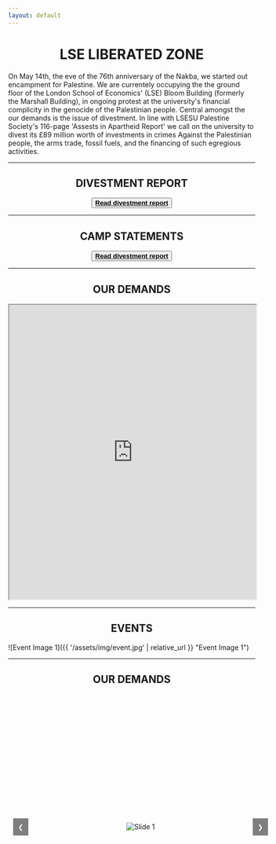 ```yaml
---
layout: default
---
```


<h1 style="text-align: center;">LSE LIBERATED ZONE</h1>

On May 14th, the eve of the 76th anniversary of the Nakba, we started out encampment for Palestine. We are currentely occupying the the ground floor of the London School of Economics' (LSE) Bloom Building (formerly the Marshall Building), in ongoing protest at the university's financial complicity in the genocide of the Palestinian people. Central amongst the our demands is the issue of divestment. In line with LSESU Palestine Society's 116-page 'Assests in Apartheid Report' we call on the university to divest its £89 million worth of investments in crimes Against the Palestinian people, the arms trade, fossil fuels, and the financing of such egregious activities.

---

<h2 style="text-align: center;">DIVESTMENT REPORT</h2>
<button style="display: block; margin: 0 auto;"><a href="https://lsepalestine.github.io/documents/LSESUPALESTINE-Assets-in-Apartheid-2024-Web.pdf" target="_blank"><strong style="color: black;">Read divestment report</strong></a></button>

---

<h2 style="text-align: center;">CAMP STATEMENTS</h2>
<button style="display: block; margin: 0 auto;"><a href="https://lsepalestine.github.io/documents/LSESUPALESTINE-Assets-in-Apartheid-2024-Web.pdf" target="_blank"><strong style="color: black;">Read divestment report</strong></a></button>

---

<h2 style="text-align: center;">OUR DEMANDS</h2>

<iframe src="https://lseliberatedzone.github.io/document/demands.pdf" width="100%" height="600px">
This browser does not support PDFs. Please download the PDF to view it: 
<a href="https://lseliberatedzone.github.io/document/demands.pdf">Download PDF</a>.
</iframe>

---

<h2 style="text-align: center;">EVENTS</h2>

![Event Image 1]({{ '/assets/img/event.jpg' | relative_url }} "Event Image 1")

---
<h2 style="text-align: center;">OUR DEMANDS</h2>

<div class="carousel">
    <button class="prev" onclick="moveSlide(-1)">❮</button>
    <div class="carousel-container">
        <div class="carousel-slide"><img src="https://lseliberatedzone.github.io/document/1.PNG" alt="Slide 1"></div>
        <div class="carousel-slide"><img src="https://lseliberatedzone.github.io/document/2.PNG" alt="Slide 2"></div>
        <div class="carousel-slide"><img src="https://lseliberatedzone.github.io/document/3.PNG" alt="Slide 3"></div>
        <div class="carousel-slide"><img src="https://lseliberatedzone.github.io/document/4.PNG" alt="Slide 4"></div>
        <div class="carousel-slide"><img src="https://lseliberatedzone.github.io/document/5.PNG" alt="Slide 5"></div>
        <div class="carousel-slide"><img src="https://lseliberatedzone.github.io/document/6.PNG" alt="Slide 6"></div>
        <div class="carousel-slide"><img src="https://lseliberatedzone.github.io/document/7.PNG" alt="Slide 7"></div>
        <div class="carousel-slide"><img src="https://lseliberatedzone.github.io/document/8.PNG" alt="Slide 8"></div>
        <div class="carousel-slide"><img src="https://lseliberatedzone.github.io/document/9.PNG" alt="Slide 9"></div>
        <div class="carousel-slide"><img src="https://lseliberatedzone.github.io/document/10.PNG" alt="Slide 10"></div>
    </div>
    <button class="next" onclick="moveSlide(1)">❯</button>
</div>

<style>
    .carousel {
        position: relative;
        width: 540px;
        height: 540px;
        margin: auto;
        overflow: hidden;
    }

    .carousel-container {
        display: flex;
        transition: transform 0.5s ease-in-out;
        width: 5400px; /* 540px * 10 images */
    }

    .carousel-slide {
        flex-shrink: 0;
        width: 540px;
        height: 540px;
        border: none; /* Remove iframe borders */
        display: flex;
        justify-content: center;
        align-items: center;
    }

    .carousel-slide img {
        max-width: 100%;
        max-height: 100%;
        object-fit: contain; /* Ensures the image fits within the slide */
    }

    .prev, .next {
        position: absolute;
        top: 50%;
        transform: translateY(-50%);
        background-color: rgba(0, 0, 0, 0.5);
        color: white;
        border: none;
        padding: 10px;
        cursor: pointer;
        z-index: 10;
    }

    .prev {
        left: 10px;
    }

    .next {
        right: 10px;
    }
</style>

<script>
    let slideIndex = 0;

    function moveSlide(n) {
        const slides = document.querySelectorAll('.carousel-slide');
        slideIndex = (slideIndex + n + slides.length) % slides.length;
        document.querySelector('.carousel-container').style.transform = `translateX(${-slideIndex * 540}px)`; // Adjust this value to your image width
    }
</script>

